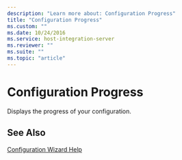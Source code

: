 ```yaml
---
description: "Learn more about: Configuration Progress"
title: "Configuration Progress"
ms.custom: ""
ms.date: 10/24/2016
ms.service: host-integration-server
ms.reviewer: ""
ms.suite: ""
ms.topic: "article"
---
```

# Configuration Progress
Displays the progress of your configuration.  
  
## See Also  
 [Configuration Wizard Help](../install-and-config-guides/configuration-wizard-help2.md)
